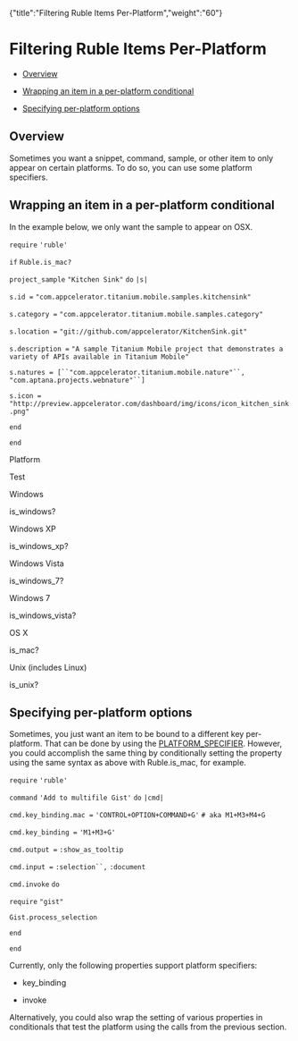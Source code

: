 {"title":"Filtering Ruble Items Per-Platform","weight":"60"} 

# Filtering Ruble Items Per-Platform

*   [Overview](#Overview)
    
*   [Wrapping an item in a per-platform conditional](#Wrappinganiteminaper-platformconditional)
    
*   [Specifying per-platform options](#Specifyingper-platformoptions)
    

## Overview

Sometimes you want a snippet, command, sample, or other item to only appear on certain platforms. To do so, you can use some platform specifiers.

## Wrapping an item in a per-platform conditional

In the example below, we only want the sample to appear on OSX.

`require` `'ruble'`

`if` `Ruble.is_mac?`

`project_sample` `"Kitchen Sink"`  `do` `|s|`

`s.id =` `"com.appcelerator.titanium.mobile.samples.kitchensink"`

`s.category =` `"com.appcelerator.titanium.mobile.samples.category"`

`s.location =` `"git://github.com/appcelerator/KitchenSink.git"`

`s.description =` `"A sample Titanium Mobile project that demonstrates a variety of APIs available in Titanium Mobile"`

`s.natures = [``"com.appcelerator.titanium.mobile.nature"``,` `"com.aptana.projects.webnature"``]`

`s.icon =` `"http://preview.appcelerator.com/dashboard/img/icons/icon_kitchen_sink.png"`

`end`

`end`

Platform

Test

Windows

is\_windows?

Windows XP

is\_windows\_xp?

Windows Vista

is\_windows\_7?

Windows 7

is\_windows\_vista?

OS X

is\_mac?

Unix (includes Linux)

is\_unix?

## Specifying per-platform options

Sometimes, you just want an item to be bound to a different key per-platform. That can be done by using the [PLATFORM\_SPECIFIER](/docs/appc/Axway_Appcelerator_Studio/Axway_Appcelerator_Studio_Guide/Customizing_Studio/Rubles/Ruble_Specification/#PLATFORM_SPECIFIER). However, you could accomplish the same thing by conditionally setting the property using the same syntax as above with Ruble.is\_mac, for example.

`require` `'ruble'`

`command` `'Add to multifile Gist'`  `do` `|cmd|`

`cmd.key_binding.mac =` `'CONTROL+OPTION+COMMAND+G'`  `# aka M1+M3+M4+G`

`cmd.key_binding =` `'M1+M3+G'`

`cmd.output =` `:show_as_tooltip`

`cmd.input =` `:selection``,` `:document`

`cmd.invoke` `do`

`require` `"gist"`

`Gist.process_selection`

`end`

`end`

Currently, only the following properties support platform specifiers:

*   key\_binding
    
*   invoke
    

Alternatively, you could also wrap the setting of various properties in conditionals that test the platform using the calls from the previous section.